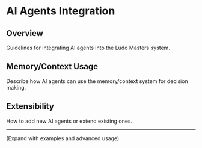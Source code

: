 # AI Agents Integration

## Overview
Guidelines for integrating AI agents into the Ludo Masters system.

## Memory/Context Usage
Describe how AI agents can use the memory/context system for decision making.

## Extensibility
How to add new AI agents or extend existing ones.

---
(Expand with examples and advanced usage)
